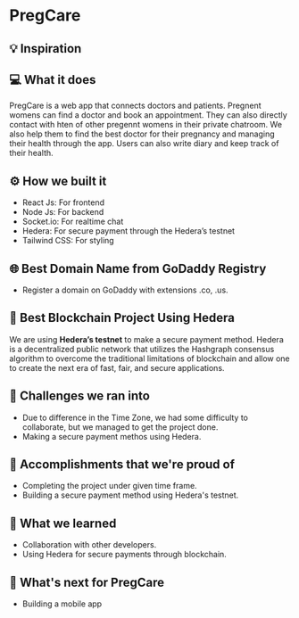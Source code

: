 # PregCare

## 💡 Inspiration

## 💻 What it does

PregCare is a web app that connects doctors and patients. Pregnent womens can find a doctor and book an appointment. They can also directly contact with hten of other pregennt womens in their private chatroom. We also help them to find the best doctor for their pregnancy and managing their health through the app. Users can also write diary and keep track of their health.

 <!-- web app connecting doctors & patients during pregnancy. Pregnancy diary that communicates directly with the doctor. Also helps pregnant women to manage depressive symptoms and combrat vitamind d deficiency -->

## ⚙️ How we built it

- React Js: For frontend
- Node Js: For backend
- Socket.io: For realtime chat
- Hedera: For secure payment through the Hedera’s testnet
- Tailwind CSS: For styling

## 🌐 Best Domain Name from GoDaddy Registry

- Register a domain on GoDaddy with extensions .co, .us.

## 🔐 Best Blockchain Project Using Hedera

We are using **Hedera’s testnet** to make a secure payment method. Hedera is a decentralized public network that utilizes the Hashgraph consensus algorithm to overcome the traditional limitations of blockchain and allow one to create the next era of fast, fair, and secure applications.

## 🧠 Challenges we ran into

- Due to difference in the Time Zone, we had some difficulty to collaborate, but we managed to get the project done.
- Making a secure payment methos using Hedera.

## 🏅 Accomplishments that we're proud of

- Completing the project under given time frame.
- Building a secure payment method using Hedera's testnet.

## 📖 What we learned

- Collaboration with other developers.
- Using Hedera for secure payments through blockchain.

## 🚀 What's next for PregCare

- Building a mobile app
